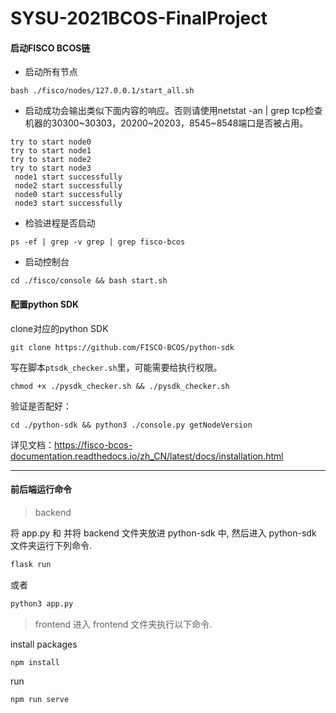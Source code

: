 # SYSU-2021BCOS-FinalProject

#### 启动FISCO BCOS链
- 启动所有节点
```shell
bash ./fisco/nodes/127.0.0.1/start_all.sh
```
- 启动成功会输出类似下面内容的响应。否则请使用netstat -an | grep tcp检查机器的30300~30303，20200~20203，8545~8548端口是否被占用。
```shell
try to start node0
try to start node1
try to start node2
try to start node3
 node1 start successfully
 node2 start successfully
 node0 start successfully
 node3 start successfully
```
- 检验进程是否启动
```shell
ps -ef | grep -v grep | grep fisco-bcos
```

- 启动控制台
```shell
cd ./fisco/console && bash start.sh
```

#### 配置python SDK
clone对应的python SDK
```shell
git clone https://github.com/FISCO-BCOS/python-sdk
```

写在脚本`ptsdk_checker.sh`里，可能需要给执行权限。
```shell
chmod +x ./pysdk_checker.sh && ./pysdk_checker.sh
```
验证是否配好：
```shell
cd ./python-sdk && python3 ./console.py getNodeVersion
```

详见文档：https://fisco-bcos-documentation.readthedocs.io/zh_CN/latest/docs/installation.html

---

#### 前后端运行命令

> backend

将 app.py 和 并将 backend 文件夹放进 python-sdk 中, 然后进入 python-sdk 文件夹运行下列命令.

``` bash
flask run
```
或者
``` bash
python3 app.py
```
> frontend
进入 frontend 文件夹执行以下命令.

install packages
``` bash
npm install 
```
run
```
npm run serve
```

